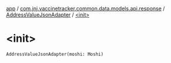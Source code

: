 [app](../../index.md) / [com.jnj.vaccinetracker.common.data.models.api.response](../index.md) / [AddressValueJsonAdapter](index.md) / [&lt;init&gt;](./-init-.md)

# &lt;init&gt;

`AddressValueJsonAdapter(moshi: Moshi)`